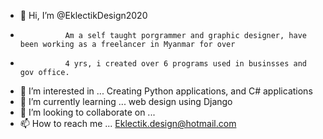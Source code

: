 - 👋 Hi, I’m @EklectikDesign2020 
-               Am a self taught porgrammer and graphic designer, have been working as a freelancer in Myanmar for over
-               4 yrs, i created over 6 programs used in businsses and  gov office.
- 👀 I’m interested in ... Creating Python applications, and C# applications
- 🌱 I’m currently learning ... web design using Django
- 💞️ I’m looking to collaborate on ...
- 📫 How to reach me ... Eklectik.design@hotmail.com

<!---
EklectikDesign2020/EklectikDesign2020 is a ✨ special ✨ repository because its `README.md` (this file) appears on your GitHub profile.
You can click the Preview link to take a look at your changes.
--->
